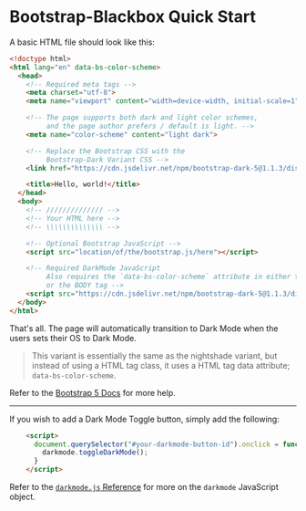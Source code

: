 # Bootstrap-Blackbox Quick Start

A basic HTML file should look like this:

```html
<!doctype html>
<html lang="en" data-bs-color-scheme>
  <head>
    <!-- Required meta tags -->
    <meta charset="utf-8">
    <meta name="viewport" content="width=device-width, initial-scale=1">

    <!-- The page supports both dark and light color schemes,
         and the page author prefers / default is light. -->
    <meta name="color-scheme" content="light dark">

    <!-- Replace the Bootstrap CSS with the
         Bootstrap-Dark Variant CSS -->
    <link href="https://cdn.jsdelivr.net/npm/bootstrap-dark-5@1.1.3/dist/css/bootstrap-blackbox.min.css" rel="stylesheet">

    <title>Hello, world!</title>
  </head>
  <body>
    <!-- ////////////// -->
    <!-- Your HTML here -->
    <!-- \\\\\\\\\\\\\\ -->

    <!-- Optional Bootstrap JavaScript -->
    <script src="location/of/the/bootstrap.js/here"></script>

    <!-- Required DarkMode JavaScript
         Also requires the `data-bs-color-scheme` attribute in either the HTML
         or the BODY tag -->
    <script src="https://cdn.jsdelivr.net/npm/bootstrap-dark-5@1.1.3/dist/js/darkmode.min.js"></script>
  </body>
</html>
```

That's all.  The page will automatically transition to Dark Mode when the users sets their OS to Dark Mode.

> This variant is essentially the same as the nightshade variant, but instead of using a HTML tag class, it uses a HTML tag data attribute; `data-bs-color-scheme`.

Refer to the [Bootstrap 5 Docs](https://getbootstrap.com/docs/5.1/getting-started/introduction/#starter-template) for more help.

***

If you wish to add a Dark Mode Toggle button, simply add the following:

```html
    <script>
      document.querySelector("#your-darkmode-button-id").onclick = function(e){
        darkmode.toggleDarkMode();
      }
    </script>
```

Refer to the [`darkmode.js` Reference](darkmode.js.md) for more on the `darkmode` JavaScript object.
